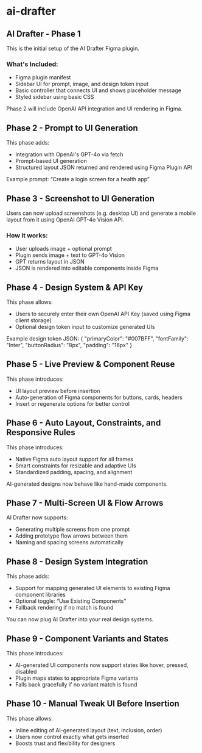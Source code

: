 # ai-drafter

## AI Drafter - Phase 1

This is the initial setup of the AI Drafter Figma plugin.

### What's Included:
- Figma plugin manifest
- Sidebar UI for prompt, image, and design token input
- Basic controller that connects UI and shows placeholder message
- Styled sidebar using basic CSS

Phase 2 will include OpenAI API integration and UI rendering in Figma.

## Phase 2 - Prompt to UI Generation

This phase adds:
- Integration with OpenAI's GPT-4o via fetch
- Prompt-based UI generation
- Structured layout JSON returned and rendered using Figma Plugin API

Example prompt: “Create a login screen for a health app”

## Phase 3 - Screenshot to UI Generation

Users can now upload screenshots (e.g. desktop UI) and generate a mobile layout from it using OpenAI GPT-4o Vision API.

### How it works:
- User uploads image + optional prompt
- Plugin sends image + text to GPT-4o Vision
- GPT returns layout in JSON
- JSON is rendered into editable components inside Figma

## Phase 4 - Design System & API Key

This phase allows:
- Users to securely enter their own OpenAI API Key (saved using Figma client storage)
- Optional design token input to customize generated UIs

Example design token JSON:
{
  "primaryColor": "#007BFF",
  "fontFamily": "Inter",
  "buttonRadius": "8px",
  "padding": "16px"
}

## Phase 5 - Live Preview & Component Reuse

This phase introduces:
- UI layout preview before insertion
- Auto-generation of Figma components for buttons, cards, headers
- Insert or regenerate options for better control

## Phase 6 - Auto Layout, Constraints, and Responsive Rules

This phase introduces:
- Native Figma auto layout support for all frames
- Smart constraints for resizable and adaptive UIs
- Standardized padding, spacing, and alignment

AI-generated designs now behave like hand-made components.

## Phase 7 - Multi-Screen UI & Flow Arrows

AI Drafter now supports:
- Generating multiple screens from one prompt
- Adding prototype flow arrows between them
- Naming and spacing screens automatically

## Phase 8 - Design System Integration

This phase adds:
- Support for mapping generated UI elements to existing Figma component libraries
- Optional toggle: “Use Existing Components”
- Fallback rendering if no match is found

You can now plug AI Drafter into your real design systems.

## Phase 9 - Component Variants and States

This phase introduces:
- AI-generated UI components now support states like hover, pressed, disabled
- Plugin maps states to appropriate Figma variants
- Falls back gracefully if no variant match is found

## Phase 10 - Manual Tweak UI Before Insertion

This phase allows:
- Inline editing of AI-generated layout (text, inclusion, order)
- Users now control exactly what gets inserted
- Boosts trust and flexibility for designers